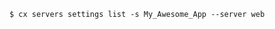 <!-- layout:code post: servers_example -->

```
$ cx servers settings list -s My_Awesome_App --server web
```
